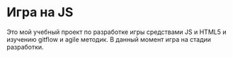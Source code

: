 # Игра на JS

Это мой учебный проект по разработке игры средствами JS и HTML5 и изучению gitflow и agile методик.
В данный момент игра на стадии разработки.
